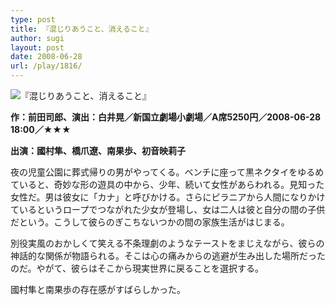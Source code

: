 ```yaml
---
type: post
title: 『混じりあうこと、消えること』
author: sugi
layout: post
date: 2008-06-28
url: /play/1816/
---
```

<img src="/images/play/20080628.jpg" alt="『混じりあうこと、消えること』" class="alignleft" />

**作：前田司郎、演出：白井晃／新国立劇場小劇場／A席5250円／2008-06-28 18:00／★★★**

**出演：國村隼、橋爪遼、南果歩、初音映莉子**

夜の児童公園に葬式帰りの男がやってくる。ベンチに座って黒ネクタイをゆるめていると、奇妙な形の遊具の中から、少年、続いて女性があらわれる。見知った女性だ。男は彼女に「カナ」と呼びかける。さらにピラニアから人間になりかけているというロープでつながれた少女が登場し、女は二人は彼と自分の間の子供だという。こうして彼らのぎこちないつかの間の家族生活がはじまる。

別役実風のおかしくて笑える不条理劇のようなテーストをまじえながら、彼らの神話的な関係が物語られる。そこは心の痛みからの逃避が生み出した場所だったのだ。やがて、彼らはそこから現実世界に戻ることを選択する。

國村隼と南果歩の存在感がすばらしかった。
